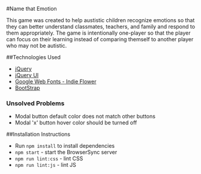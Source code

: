 #Name that Emotion

This game was created to help austistic children recognize emotions so that they can better understand classmates, teachers, and family and respond to them appropriately. The game is intentionally one-player so that the player can focus on their learning instead of comparing themself to another player who may not be autistic.

##Technologies Used
* [jQuery](http://jquery.com)
* [jQuery UI](http://jqueryui.com)
* [Google Web Fonts - Indie Flower](http://google.com/fonts)
* [BootStrap](https://netdna.bootstrapcdn.com)

### Unsolved Problems
* Modal button default color does not match other buttons
* Modal 'x' button hover color should be turned off  

##Installation Instructions

* Run `npm install` to install dependencies
* `npm start` - start the BrowserSync server
* `npm run lint:css` - lint CSS
* `npm run lint:js` - lint JS
